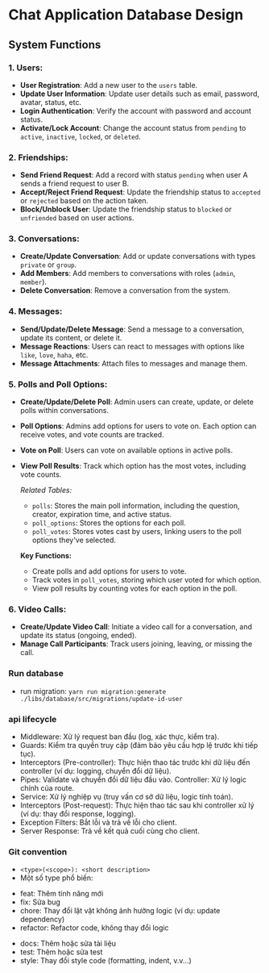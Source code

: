 # Chat Application Database Design

## System Functions

### 1. **Users**:

- **User Registration**: Add a new user to the `users` table.
- **Update User Information**: Update user details such as email, password, avatar, status, etc.
- **Login Authentication**: Verify the account with password and account status.
- **Activate/Lock Account**: Change the account status from `pending` to `active`, `inactive`, `locked`, or `deleted`.

### 2. **Friendships**:

- **Send Friend Request**: Add a record with status `pending` when user A sends a friend request to user B.
- **Accept/Reject Friend Request**: Update the friendship status to `accepted` or `rejected` based on the action taken.
- **Block/Unblock User**: Update the friendship status to `blocked` or `unfriended` based on user actions.

### 3. **Conversations**:

- **Create/Update Conversation**: Add or update conversations with types `private` or `group`.
- **Add Members**: Add members to conversations with roles (`admin`, `member`).
- **Delete Conversation**: Remove a conversation from the system.

### 4. **Messages**:

- **Send/Update/Delete Message**: Send a message to a conversation, update its content, or delete it.
- **Message Reactions**: Users can react to messages with options like `like`, `love`, `haha`, etc.
- **Message Attachments**: Attach files to messages and manage them.

### 5. **Polls and Poll Options**:

- **Create/Update/Delete Poll**: Admin users can create, update, or delete polls within conversations.
- **Poll Options**: Admins add options for users to vote on. Each option can receive votes, and vote counts are tracked.
- **Vote on Poll**: Users can vote on available options in active polls.
- **View Poll Results**: Track which option has the most votes, including vote counts.

  _Related Tables:_

  - `polls`: Stores the main poll information, including the question, creator, expiration time, and active status.
  - `poll_options`: Stores the options for each poll.
  - `poll_votes`: Stores votes cast by users, linking users to the poll options they've selected.

  **Key Functions:**

  - Create polls and add options for users to vote.
  - Track votes in `poll_votes`, storing which user voted for which option.
  - View poll results by counting votes for each option in the poll.

### 6. **Video Calls**:

- **Create/Update Video Call**: Initiate a video call for a conversation, and update its status (ongoing, ended).
- **Manage Call Participants**: Track users joining, leaving, or missing the call.

### Run database

- run migration: `yarn run migration:generate  ./libs/database/src/migrations/update-id-user`

### api lifecycle

- Middleware: Xử lý request ban đầu (log, xác thực, kiểm tra).
- Guards: Kiểm tra quyền truy cập (đảm bảo yêu cầu hợp lệ trước khi tiếp tục).
- Interceptors (Pre-controller): Thực hiện thao tác trước khi dữ liệu đến controller (ví dụ: logging, chuyển đổi dữ liệu).
- Pipes: Validate và chuyển đổi dữ liệu đầu vào.
  Controller: Xử lý logic chính của route.
- Service: Xử lý nghiệp vụ (truy vấn cơ sở dữ liệu, logic tính toán).
- Interceptors (Post-request): Thực hiện thao tác sau khi controller xử lý (ví dụ: thay đổi response, logging).
- Exception Filters: Bắt lỗi và trả về lỗi cho client.
- Server Response: Trả về kết quả cuối cùng cho client.

### Git convention

- `<type>(<scope>): <short description>`
- Một số type phổ biến:

* feat: Thêm tính năng mới
* fix: Sửa bug
* chore: Thay đổi lặt vặt không ảnh hưởng logic (ví dụ: update dependency)
* refactor: Refactor code, không thay đổi logic

- docs: Thêm hoặc sửa tài liệu
- test: Thêm hoặc sửa test
- style: Thay đổi style code (formatting, indent, v.v...)
